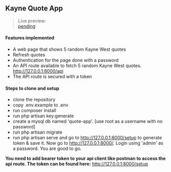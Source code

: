 ## Kayne Quote App

> Live preview:  
> [pending](http://kanye.infinityfreeapp.com/)

#### Features implemented
- A web page that shows 5 random Kayne West quotes
- Refresh quotes
- Authentication for the page done with a password
- An API route available to fetch 5 random Kayne West quotes. http://127.0.0.1:8000/api
- The API route is secured with a token

#### Steps to clone and setup
- clone the repository
- copy .env.example to .env
- run composer install
- run php artisan key:generate
- create a mysql db named 'quote-app'. [use root as a username with no password]
- run php artisan migrate
- run php artisan serve and go to http://127.0.0.1:8000/setup to generate token & save it. Now go to http://127.0.0.1:8000/. Login using 'admin' as a password. You are good to go.

**You need to add bearer token to your api client like postman to access the api route. The token can be found here:** http://127.0.0.1:8000/setup